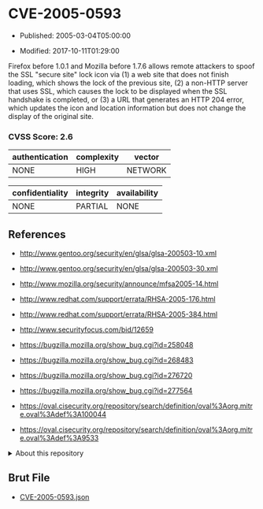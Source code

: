 # CVE-2005-0593

- Published: 2005-03-04T05:00:00

- Modified: 2017-10-11T01:29:00

Firefox before 1.0.1 and Mozilla before 1.7.6 allows remote attackers to spoof the SSL "secure site" lock icon via (1) a web site that does not finish loading, which shows the lock of the previous site, (2) a non-HTTP server that uses SSL, which causes the lock to be displayed when the SSL handshake is completed, or (3) a URL that generates an HTTP 204 error, which updates the icon and location information but does not change the display of the original site.

### CVSS Score: **2.6**

| authentication | complexity | vector |
| --- | --- | --- |
| NONE | HIGH | NETWORK |

| confidentiality | integrity | availability |
| --- | --- | --- |
| NONE | PARTIAL | NONE |

## References

* http://www.gentoo.org/security/en/glsa/glsa-200503-10.xml

* http://www.gentoo.org/security/en/glsa/glsa-200503-30.xml

* http://www.mozilla.org/security/announce/mfsa2005-14.html

* http://www.redhat.com/support/errata/RHSA-2005-176.html

* http://www.redhat.com/support/errata/RHSA-2005-384.html

* http://www.securityfocus.com/bid/12659

* https://bugzilla.mozilla.org/show_bug.cgi?id=258048

* https://bugzilla.mozilla.org/show_bug.cgi?id=268483

* https://bugzilla.mozilla.org/show_bug.cgi?id=276720

* https://bugzilla.mozilla.org/show_bug.cgi?id=277564

* https://oval.cisecurity.org/repository/search/definition/oval%3Aorg.mitre.oval%3Adef%3A100044

* https://oval.cisecurity.org/repository/search/definition/oval%3Aorg.mitre.oval%3Adef%3A9533

<details>
<summary>About this repository</summary> 

  This repository is part of the project [Live Hack CVE](https://github.com/Live-Hack-CVE). Main website can be found [www.live-hack.org](https://www.live-hack.org) 
  
  Made by [Sn0wAlice](https://github.com/Sn0wAlice) for the people that care about security and need to have a feed of the latest CVEs. Hope you enjoy it, don't forget to star the repo and follow me on [Twitter](https://twitter.com/Sn0wAlice) and [Github](https://github.com/Sn0wAlice). And that is my [personnal website](https://www.alice-snow.me/)

  - [Home Page](https://github.com/Live-Hack-CVE)
  - [Framework](https://github.com/Live-Hack-CVE/cve-framework)
  - [CVE database](https://github.com/Live-Hack-CVE/full_database)
  - [Changelog](https://github.com/Live-Hack-CVE/Changelog)
</details>

## Brut File

* [CVE-2005-0593.json](https://raw.githubusercontent.com/Live-Hack-CVE/full_database/main/cves/2005/CVE-2005-0593.json)

